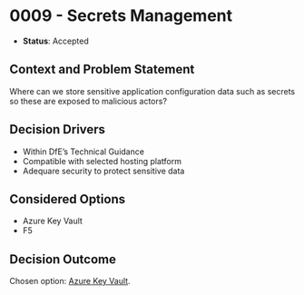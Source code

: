 # 0009 - Secrets Management

* **Status**: Accepted

## Context and Problem Statement

Where can we store sensitive application configuration data such as secrets so these are exposed to malicious actors?

## Decision Drivers

* Within DfE’s Technical Guidance
* Compatible with selected hosting platform
* Adequare security to protect sensitive data

## Considered Options

* Azure Key Vault
* F5

## Decision Outcome

Chosen option: [Azure Key Vault](https://azure.microsoft.com/en-gb/products/key-vault).